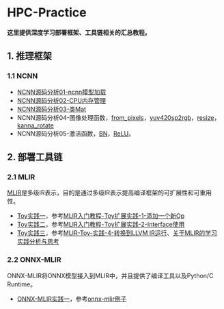 # HPC-Practice

  **这里提供深度学习部署框架、工具链相关的汇总教程。**  

## 1. 推理框架

### 1.1 NCNN
- [NCNN源码分析01-ncnn模型加载](https://github.com/BillPengpeng/HPC-Practice/tree/master/notes/ncnn/NCNN源码分析01-ncnn模型加载.md)
- [NCNN源码分析02-CPU内存管理](https://github.com/BillPengpeng/HPC-Practice/tree/master/notes/ncnn/NCNN源码分析02-CPU内存管理.md)
- [NCNN源码分析03-类Mat](https://github.com/BillPengpeng/HPC-Practice/tree/master/notes/ncnn/NCNN源码分析03-类Mat.md)
- NCNN源码分析04-图像处理函数，[from_pixels](https://github.com/BillPengpeng/HPC-Practice/tree/master/notes/ncnn/NCNN源码分析04-图像处理函数之from_pixels.md)，[yuv420sp2rgb](https://github.com/BillPengpeng/HPC-Practice/tree/master/notes/ncnn/NCNN源码分析04-图像处理函数之yuv420sp2rgb.md)，[resize](https://github.com/BillPengpeng/HPC-Practice/tree/master/notes/ncnn/NCNN源码分析04-图像处理函数之resize.md)，[kanna_rotate](https://github.com/BillPengpeng/HPC-Practice/tree/master/notes/ncnn/NCNN源码分析04-图像处理函数之kanna_rotate.md)
- NCNN源码分析05-激活函数，[BN](https://github.com/BillPengpeng/HPC-Practice/tree/master/notes/ncnn/NCNN源码分析05-激活函数之bn算子.md)，[ReLU](https://github.com/BillPengpeng/HPC-Practice/tree/master/notes/ncnn/NCNN源码分析05-激活函数之relu算子.md)。

## 2. 部署工具链

### 2.1 MLIR

[MLIR](https://mlir.llvm.org/getting_started/)是多级IR表示，目的是通过多级IR表示提高编译框架的可扩展性和可重用性。

- [Toy实践一](https://github.com/BillPengpeng/HPC-Practice/tree/master/llvm-practice/toy/Ch2)，参考[MLIR入门教程-Toy扩展实践-1-添加一个新Op](https://zhuanlan.zhihu.com/p/441237921)
- [Toy实践二](https://github.com/BillPengpeng/HPC-Practice/tree/master/llvm-practice/toy/Ch6)，参考[MLIR入门教程-Toy扩展实践-2-Interface使用](https://zhuanlan.zhihu.com/p/441471026?utm_id=0)
- [Toy实践三](https://github.com/BillPengpeng/HPC-Practice/tree/master/llvm-practice/toy/Ch6)，参考[MLIR-Toy-实践-4-转换到LLVM IR运行](https://zhuanlan.zhihu.com/p/447202920)、[关于MLIR的学习实践分析与思考](https://zhuanlan.zhihu.com/p/599281935)

### 2.2 ONNX-MLIR
ONNX-MLIR将ONNX模型接入到MLIR中，并且提供了编译工具以及Python/C Runtime。

- [ONNX-MLIR实践一](https://github.com/BillPengpeng/HPC-Practice/tree/master/onnx-mlir/mnist_example)，参考[onnx-mlir例子](https://github.com/onnx/onnx-mlir/blob/main/docs/mnist_example/README.md)

